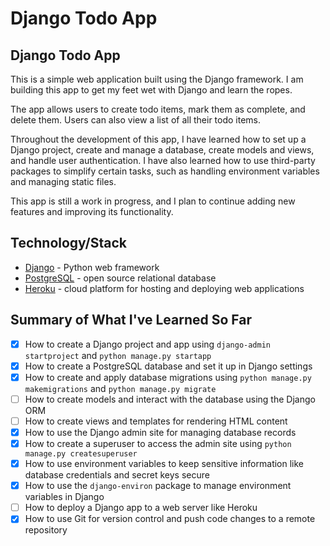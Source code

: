 # Django Todo App

## Django Todo App

This is a simple web application built using the Django framework. I am building this app to get my feet wet with Django and learn the ropes.

The app allows users to create todo items, mark them as complete, and delete them. Users can also view a list of all their todo items.

Throughout the development of this app, I have learned how to set up a Django project, create and manage a database, create models and views, and handle user authentication. I have also learned how to use third-party packages to simplify certain tasks, such as handling environment variables and managing static files.

This app is still a work in progress, and I plan to continue adding new features and improving its functionality. 


## Technology/Stack

- [Django](https://www.djangoproject.com/) - Python web framework
- [PostgreSQL](https://www.postgresql.org/) - open source relational database
- [Heroku](https://www.heroku.com/) - cloud platform for hosting and deploying web applications


## Summary of What I've Learned So Far

- [x] How to create a Django project and app using `django-admin startproject` and `python manage.py startapp`
- [x] How to create a PostgreSQL database and set it up in Django settings
- [x] How to create and apply database migrations using `python manage.py makemigrations` and `python manage.py migrate`
- [ ] How to create models and interact with the database using the Django ORM
- [ ] How to create views and templates for rendering HTML content
- [x] How to use the Django admin site for managing database records
- [x] How to create a superuser to access the admin site using `python manage.py createsuperuser`
- [x] How to use environment variables to keep sensitive information like database credentials and secret keys secure
- [x] How to use the `django-environ` package to manage environment variables in Django
- [ ] How to deploy a Django app to a web server like Heroku
- [x] How to use Git for version control and push code changes to a remote repository
